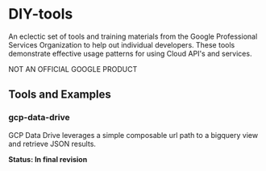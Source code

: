# DIY-tools
An eclectic set of tools and training materials from the Google Professional Services Organization to help out
individual developers. These tools demonstrate effective usage patterns for using Cloud API's and services.

NOT AN OFFICIAL GOOGLE PRODUCT

## Tools and Examples

### gcp-data-drive
GCP Data Drive leverages a simple composable url path to a bigquery view and retrieve JSON results.

**Status:  In final revision**

